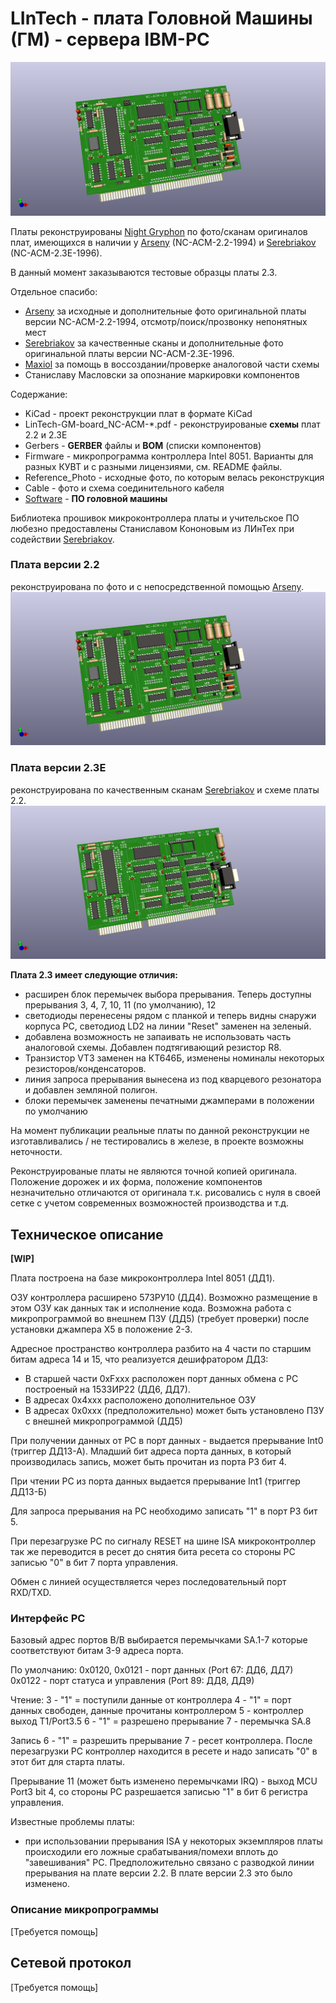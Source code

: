 # LInTech - плата Головной Машины (ГМ) - сервера IBM-PC
![Реконструированая плата 2.2](./LinTech-GM-board_NC-ACM-2.2.png)

Платы реконструированы [Night Gryphon](https://night-gryphon.ru/vcard) по фото/сканам оригиналов плат, имеющихся в наличии у [Arseny](https://uknc.narod.ru/) (NC-ACM-2.2-1994) и [Serebriakov](https://github.com/PaulArgent) (NC-ACM-2.3E-1996).

В данный момент заказываются тестовые образцы платы 2.3.


Отдельное спасибо:
- [Arseny](https://uknc.narod.ru/) за исходные и дополнительные фото оригинальной платы версии NC-ACM-2.2-1994, отсмотр/поиск/прозвонку непонятных мест
- [Serebriakov](https://github.com/PaulArgent) за качественные сканы и дополнительные фото оригинальной платы версии NC-ACM-2.3E-1996.
- [Maxiol](https://forum.maxiol.com/) за помощь в воссоздании/проверке аналоговой части схемы
- Станиславу Масловски за опознание маркировки компонентов

Содержание:
- KiCad - проект реконструкции плат в формате KiCad
- LinTech-GM-board_NC-ACM-\*.pdf - реконструированые **схемы** плат 2.2 и 2.3Е
- Gerbers - **GERBER** файлы и **BOM** (списки компонентов) 
- Firmware - микропрограмма контроллера Intel 8051. Варианты для разных КУВТ и с разными лицензиями, см. README файлы.
- Reference_Photo - исходные фото, по которым велась реконструкция
- Cable - фото и схема соединительного кабеля
- [Software](./Software/) - **ПО головной машины**


Библиотека прошивок микроконтроллера платы и учительское ПО любезно предоставлены Станиславом Кононовым из ЛИнТех при содействии [Serebriakov](https://github.com/PaulArgent).

### Плата версии 2.2 
реконструирована по фото и с непосредственной помощью [Arseny](http://uknc.narod.ru/). 
![Реконструированая плата 2.2](./LinTech-GM-board_NC-ACM-2.2.png)


### Плата версии 2.3Е
реконструирована по качественным сканам [Serebriakov](https://github.com/PaulArgent) и схеме платы 2.2. 
![Реконструированая плата 2.3](./LinTech-GM-board_NC-ACM-2.3.png)


**Плата 2.3 имеет следующие отличия:**
- расширен блок перемычек выбора прерывания. Теперь доступны прерывания 3, 4, 7, 10, 11 (по умолчанию), 12
- светодиоды перенесены рядом с планкой и теперь видны снаружи корпуса РС, светодиод LD2 на линии "Reset" заменен на зеленый.
- добавлена возможность не запаивать не использовать часть аналоговой схемы. Добавлен подтягивающий резистор R8.
- Транзистор VT3 заменен на КТ646Б, изменены номиналы некоторых резисторов/конденсаторов.
- линия запроса прерывания вынесена из под кварцевого резонатора и добавлен земляной полигон.
- блоки перемычек заменены печатными джамперами в положении по умолчанию


На момент публикации реальные платы по данной реконструкции не изготавливались / не тестировались в железе, в проекте возможны неточности.

Реконструированые платы не являются точной копией оригинала. Положение дорожек и их форма, положение компонентов незначительно отличаются от оригинала т.к. рисовались с нуля в своей сетке с учетом современных возможностей производства и т.д. 

## Техническое описание
**[WIP]**

Плата построена на базе микроконтроллера Intel 8051 (ДД1).
 
ОЗУ контроллера расширено 573РУ10 (ДД4). Возможно размещение в этом ОЗУ как данных так и исполнение кода.
Возможна работа с микропрограммой во внешнем ПЗУ (ДД5) (требует проверки) после установки джампера Х5 в положение 2-3.

Адресное пространство контроллера разбито на 4 части по старшим битам адреса 14 и 15, что реализуется дешифратором ДД3:
- В старшей части 0xFххх расположен порт данных обмена с РС построеный на 1533ИР22 (ДД6, ДД7). 
- В адресах 0х4ххх расположено дополнительное ОЗУ
- В адресах 0х0ххх (предположительно) может быть установлено ПЗУ с внешней микропрограммой (ДД5)

При получении данных от РС в порт данных - выдается прерывание Int0 (триггер ДД13-А). Младший бит адреса порта данных, в который производилась запись, может быть прочитан из порта Р3 бит 4.

При чтении РС из порта данных выдается прерывание Int1 (триггер ДД13-Б)

Для запроса прерывания на РС необходимо записать "1" в порт Р3 бит 5.

При перезагрузке РС по сигналу RESET на шине ISA микроконтроллер так же переводится в ресет до снятия бита ресета со стороны РС записью "0" в бит 7 порта управления.

Обмен с линией осуществляется через последовательный порт RXD/TXD.


### Интерфейс PC
Базовый адрес портов В/В выбирается перемычками SA.1-7 которые соответствуют битам 3-9 адреса порта.

По умолчанию:
0x0120, 0х0121 - порт данных (Port 67: ДД6, ДД7)
0x0122 - порт статуса и управления (Port 89: ДД8, ДД9)

Чтение:
	3 - "1" = поступили данные от контроллера
	4 - "1" = порт данных свободен, данные прочитаны контроллером
	5 - контроллер выход T1/Port3.5
	6 - "1" = разрешено прерывание
	7 - перемычка SA.8

Запись
	6 - "1" = разрешить прерывание
	7 - ресет контроллера. После перезагрузки PC контроллер находится в ресете и надо записать "0" в этот бит для старта платы.

Прерывание 11 (может быть изменено перемычками IRQ) - выход MCU Port3 bit 4, со стороны PC разрешается записью "1" в бит 6 регистра управления.

Известные проблемы платы:
- при использовании прерывания ISA у некоторых экземпляров платы происходили его ложные срабатывания/помехи вплоть до "завешивания" РС. 
Предположительно связано с разводкой линии прерывания на плате версии 2.2. В плате версии 2.3 это было изменено.

### Описание микропрограммы
[Требуется помощь]

## Сетевой протокол
[Требуется помощь]
